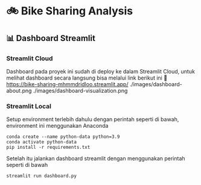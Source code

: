 # 🚲 Bike Sharing Analysis

## 📊 Dashboard Streamlit
### Streamlit Cloud
Dashboard pada proyek ini sudah di deploy ke dalam Streamlit Cloud, untuk melihat dashboard secara langsung bisa melalui link berikut ini 🔗 https://bike-sharing-mhmmdridloo.streamlit.app/
./images/dashboard-about.png
./images/dashboard-visualization.png

### Streamlit Local
Setup environment terlebih dahulu dengan perintah seperti di bawah, environment ini menggunakan Anaconda
```
conda create --name python-data python=3.9
conda activate python-data
pip install -r requirements.txt
```
Setelah itu jalankan dashboard streamlit dengan menggunakan perintah seperti di bawah
```
streamlit run dashboard.py
```
